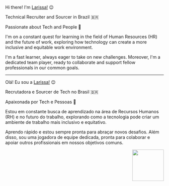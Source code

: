 Hi there! I'm [Larissa!](https://www.linkedin.com/in/larissafaraujo/) 😉 

Technical Recruiter and Sourcer in Brazil 🇧🇷

Passionate about Tech and People 🚀

I'm on a constant quest for learning in the field of Human Resources (HR) and the future of work, exploring how technology can create a more inclusive and equitable work environment.

I'm a fast learner, always eager to take on new challenges. Moreover, I'm a dedicated team player, ready to collaborate and support fellow professionals in our common goals.

---
Olá! Eu sou a [Larissa!](https://www.linkedin.com/in/larissafaraujo/) 😉

Recrutadora e Sourcer de Tech no Brasil 🇧🇷

Apaixonada por Tech e Pessoas 🚀

Estou em constante busca de aprendizado na área de Recursos Humanos (RH) e no futuro do trabalho, explorando como a tecnologia pode criar um ambiente de trabalho mais inclusivo e equitativo.

Aprendo rápido e estou sempre pronta para abraçar novos desafios. Além disso, sou uma jogadora de equipe dedicada, pronta para colaborar e apoiar outros profissionais em nossos objetivos comuns.
<div>
<img align='right' src="https://cdn.discordapp.com/attachments/1112172622743093278/1158847100554063903/ezgif-2-c4356cecd9.gif?ex=651dbbf7&is=651c6a77&hm=f6a7ee715cf0e402b645270bf66983619463b66d95e06a056bb4c26e977d0f24&" width="100">
</div>

<!--
**larygrandino/larygrandino** is a ✨ _special_ ✨ repository because its `README.md` (this file) appears on your GitHub profile.

Here are some ideas to get you started:

- 🔭 I’m currently working on ...
- 🌱 I’m currently learning ...
- 👯 I’m looking to collaborate on ...
- 🤔 I’m looking for help with ...
- 💬 Ask me about ...
- 📫 How to reach me: ...
- 😄 Pronouns: ...
- ⚡ Fun fact: ...
-->

